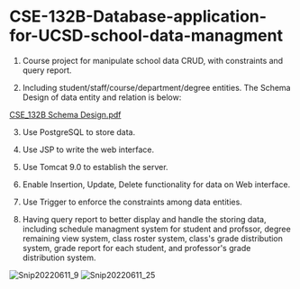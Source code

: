 # CSE-132B-Database-application-for-UCSD-school-data-managment
1. Course project for manipulate school data CRUD, with constraints and query report. 

2. Including student/staff/course/department/degree entities. The Schema Design of data entity and relation is below: 

[CSE_132B Schema Design.pdf](https://github.com/LeoZhichaoLiu/CSE-132B-Database-application-for-UCSD-school-data-managment/files/8885309/CSE_132B.Schema.Design.pdf)

3. Use PostgreSQL to store data. 

4. Use JSP to write the web interface. 

5. Use Tomcat 9.0 to establish the server.

6. Enable Insertion, Update, Delete functionality for data on Web interface.

7. Use Trigger to enforce the constraints among data entities.
8. Having query report to better display and handle the storing data, including schedule managment system for student and profssor, degree remaining view system, class roster system, class's grade distribution system, grade report for each student, and professor's grade distribution system.


![Snip20220611_9](https://user-images.githubusercontent.com/49352811/173217271-a247659a-4caf-4804-b2de-fc53bf54cd5b.png)
![Snip20220611_25](https://user-images.githubusercontent.com/49352811/173219645-1e6c970a-9242-4038-9784-5734c0a95305.png)
